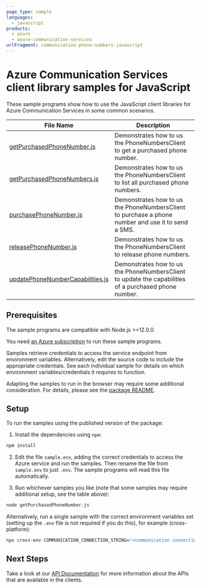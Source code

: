 ```yaml
---
page_type: sample
languages:
  - javascript
products:
  - azure
  - azure-communication-services
urlFragment: communication-phone-numbers-javascript
---
```


# Azure Communication Services client library samples for JavaScript

These sample programs show how to use the JavaScript client libraries for Azure Communication Services in some common scenarios.

| **File Name**                                                     | **Description**                                                                                       |
| ----------------------------------------------------------------- | ----------------------------------------------------------------------------------------------------- |
| [getPurchasedPhoneNumber.js][getpurchasedphonenumber]             | Demonstrates how to us the PhoneNumbersClient to get a purchased phone number.                        |
| [getPurchasedPhoneNumbers.js][getpurchasedphonenumbers]           | Demonstrates how to us the PhoneNumbersClient to list all purchased phone numbers.                    |
| [purchasePhoneNumber.js][purchasephonenumber]                     | Demonstrates how to us the PhoneNumbersClient to purchase a phone number and use it to send a SMS.    |
| [releasePhoneNumber.js][releasephonenumber]                       | Demonstrates how to us the PhoneNumbersClient to release phone numbers.                               |
| [updatePhoneNumberCapabilities.js][updatephonenumbercapabilities] | Demonstrates how to us the PhoneNumbersClient to update the capabilities of a purchased phone number. |

## Prerequisites

The sample programs are compatible with Node.js >=12.0.0.

You need [an Azure subscription][freesub] to run these sample programs.

Samples retrieve credentials to access the service endpoint from environment variables. Alternatively, edit the source code to include the appropriate credentials. See each individual sample for details on which environment variables/credentials it requires to function.

Adapting the samples to run in the browser may require some additional consideration. For details, please see the [package README][package].

## Setup

To run the samples using the published version of the package:

1. Install the dependencies using `npm`:

```bash
npm install
```

2. Edit the file `sample.env`, adding the correct credentials to access the Azure service and run the samples. Then rename the file from `sample.env` to just `.env`. The sample programs will read this file automatically.

3. Run whichever samples you like (note that some samples may require additional setup, see the table above):

```bash
node getPurchasedPhoneNumber.js
```

Alternatively, run a single sample with the correct environment variables set (setting up the `.env` file is not required if you do this), for example (cross-platform):

```bash
npx cross-env COMMUNICATION_CONNECTION_STRING="<communication connection string>" node getPurchasedPhoneNumber.js
```

## Next Steps

Take a look at our [API Documentation][apiref] for more information about the APIs that are available in the clients.

[getpurchasedphonenumber]: https://github.com/Azure/azure-sdk-for-js/blob/master/sdk/communication/communication-phone-numbers/samples/v1/javascript/getPurchasedPhoneNumber.js
[getpurchasedphonenumbers]: https://github.com/Azure/azure-sdk-for-js/blob/master/sdk/communication/communication-phone-numbers/samples/v1/javascript/getPurchasedPhoneNumbers.js
[purchasephonenumber]: https://github.com/Azure/azure-sdk-for-js/blob/master/sdk/communication/communication-phone-numbers/samples/v1/javascript/purchasePhoneNumber.js
[releasephonenumber]: https://github.com/Azure/azure-sdk-for-js/blob/master/sdk/communication/communication-phone-numbers/samples/v1/javascript/releasePhoneNumber.js
[updatephonenumbercapabilities]: https://github.com/Azure/azure-sdk-for-js/blob/master/sdk/communication/communication-phone-numbers/samples/v1/javascript/updatePhoneNumberCapabilities.js
[apiref]: https://docs.microsoft.com/javascript/api/@azure/communication-phone-numbers
[freesub]: https://azure.microsoft.com/free/
[package]: https://github.com/Azure/azure-sdk-for-js/tree/master/sdk/communication/communication-phone-numbers/README.md
